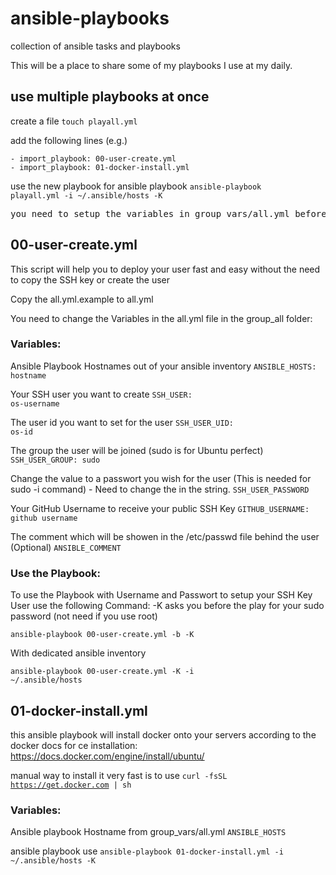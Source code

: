 # ansible-playbooks
collection of ansible tasks and playbooks

This will be a place to share some of my playbooks I use at my daily.

<h2>use multiple playbooks at once</h2>

create a file
<code>touch playall.yml</code>

add the following lines (e.g.)
```
- import_playbook: 00-user-create.yml
- import_playbook: 01-docker-install.yml
```

use the new playbook for ansible playbook
<code>ansible-playbook playall.yml -i ~/.ansible/hosts -K</code>

<pre>you need to setup the variables in group_vars/all.yml before use the playbooks</pre>

<h2>00-user-create.yml</h2>

This script will help you to deploy your user fast and easy without the need to copy the SSH key or create the user

Copy the all.yml.example to all.yml

You need to change the Variables in the all.yml file in the group_all folder:
<h3>Variables:</h3>

Ansible Playbook Hostnames out of your ansible inventory
<code>ANSIBLE_HOSTS: hostname</code>

Your SSH user you want to create
<code>SSH_USER: os-username</code>

The user id you want to set for the user
<code>SSH_USER_UID: os-id</code>

The group the user will be joined (sudo is for Ubuntu perfect)
<code>SSH_USER_GROUP: sudo</code>

Change the value to a passwort you wish for the user (This is needed for sudo -i command) - Need to change the <PASSWORD> in the string.
<code>SSH_USER_PASSWORD</code>

Your GitHub Username to receive your public SSH Key
<code>GITHUB_USERNAME: github username</code>

The comment which will be showen in the /etc/passwd file behind the user (Optional)
<code>ANSIBLE_COMMENT</code>

<h3>Use the Playbook:</h3>

To use the Playbook with Username and Passwort to setup your SSH Key User use the following Command:
-K asks you before the play for your sudo password (not need if you use root)

<code>ansible-playbook 00-user-create.yml -b -K</code>

With dedicated ansible inventory

<code>ansible-playbook 00-user-create.yml -K -i ~/.ansible/hosts</code>

<h2>01-docker-install.yml</h2>

this ansible playbook will install docker onto your servers according to the docker docs for ce installation: https://docs.docker.com/engine/install/ubuntu/

manual way to install it very fast is to use
<code>curl -fsSL https://get.docker.com | sh</code>

<h3>Variables:</h3>
Ansible playbook Hostname from group_vars/all.yml
<code>ANSIBLE_HOSTS</code>

ansible playbook use
<code>ansible-playbook 01-docker-install.yml -i ~/.ansible/hosts -K</code>